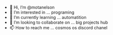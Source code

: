 - 👋 Hi, I’m @motanelson
- 👀 I’m interested in ...  programing 
- 🌱 I’m currently learning ... automatition
- 💞️ I’m looking to collaborate on ... big projects hub
- 📫 How to reach me ... cosmos os discord chanel

<!---
motanelson/motanelson is a ✨ special ✨ repository because its `README.md` (this file) appears on your GitHub profile.
You can click the Preview link to take a look at your changes.
--->
